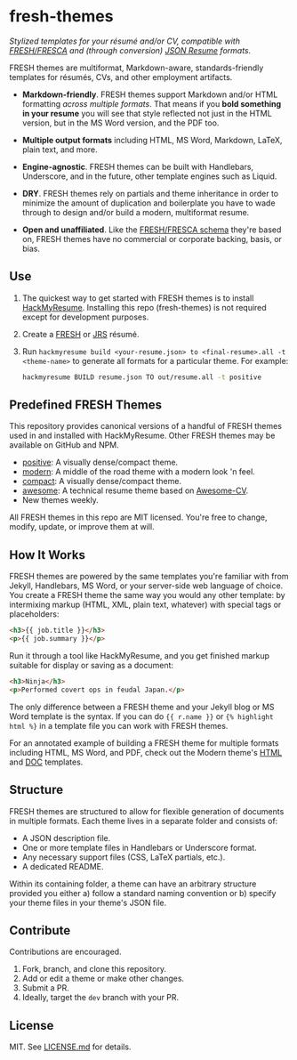 fresh-themes
============

*Stylized templates for your résumé and/or CV, compatible with [FRESH/FRESCA][f]
and (through conversion) [JSON Resume][jrs] formats.*

FRESH themes are multiformat, Markdown-aware, standards-friendly templates for
résumés, CVs, and other employment artifacts.

- **Markdown-friendly**. FRESH themes support Markdown and/or HTML formatting
*across multiple formats*. That means if you **bold something in your resume**
you will see that style reflected not just in the HTML version, but in the MS
Word version, and the PDF too.

- **Multiple output formats** including HTML, MS Word, Markdown, LaTeX, plain
text, and more.

- **Engine-agnostic**. FRESH themes can be built with Handlebars,
Underscore, and in the future, other template engines such as Liquid.

- **DRY**. FRESH themes rely on partials and theme inheritance in order to
minimize the amount of duplication and boilerplate you have to wade through
to design and/or build a modern, multiformat resume.

- **Open and unaffiliated**. Like the [FRESH/FRESCA schema][f] they're based on,
FRESH themes have no commercial or corporate backing, basis, or bias.

## Use

1. The quickest way to get started with FRESH themes is to install
[HackMyResume][hmr]. Installing this repo (fresh-themes) is not required except
for development purposes.

2. Create a [FRESH][f] or [JRS][jrs] résumé.

3. Run `hackmyresume build <your-resume.json> to <final-resume>.all -t
<theme-name>` to generate all formats for a particular theme. For example:

    ```bash
    hackmyresume BUILD resume.json TO out/resume.all -t positive
    ```

## Predefined FRESH Themes

This repository provides canonical versions of a handful of FRESH themes used
in and installed with HackMyResume. Other FRESH themes may be available on
GitHub and NPM.

- [positive][t-positive]: A visually dense/compact theme.
- [modern][t-modern]: A middle of the road theme with a modern look 'n feel.
- [compact][t-compact]: A visually dense/compact theme.
- [awesome][t-awesome]: A technical resume theme based on [Awesome-CV][awe].
- New themes weekly.

All FRESH themes in this repo are MIT licensed. You're free to change, modify,
update, or improve them at will.

## How It Works

FRESH themes are powered by the same templates you're familiar with from Jekyll,
Handlebars, MS Word, or your server-side web language of choice. You create a
FRESH theme the same way you would any other template: by intermixing markup
(HTML, XML, plain text, whatever) with special tags or placeholders:

```html
<h3>{{ job.title }}</h3>
<p>{{ job.summary }}</p>
```

Run it through a tool like HackMyResume, and you get finished markup suitable
for display or saving as a document:

```html
<h3>Ninja</h3>
<p>Performed covert ops in feudal Japan.</p>
```

The only difference between a FRESH theme and your Jekyll blog or MS Word
template is the syntax. If you can do `{{ r.name }}` or `{% highlight html %}`
in a template file you can work with FRESH themes.

For an annotated example of building a FRESH theme for multiple formats
including HTML, MS Word, and PDF, check out the Modern theme's [HTML][h] and
[DOC][d] templates.

## Structure

FRESH themes are structured to allow for flexible generation of documents in
multiple formats. Each theme lives in a separate folder and consists of:

- A JSON description file.
- One or more template files in Handlebars or Underscore format.
- Any necessary support files (CSS, LaTeX partials, etc.).
- A dedicated README.

Within its containing folder, a theme can have an arbitrary structure provided
you either a) follow a standard naming convention or b) specify your theme files
in your theme's JSON file.

## Contribute

Contributions are encouraged.

1. Fork, branch, and clone this repository.
2. Add or edit a theme or make other changes.
3. Submit a PR.
4. Ideally, target the `dev` branch with your PR.

## License

MIT. See [LICENSE.md][1] for details.

[1]: LICENSE.md
[f]: https://github.com/fresh-standard/fresh-schema
[h]: https://github.com/fresh-standard/fresh-themes/blob/dev/themes/modern/src/modern-html.html
[d]: https://github.com/fresh-standard/fresh-themes/blob/dev/themes/modern/src/modern-doc.xml
[jrs]: http://jsonresume.org
[awe]: https://github.com/posquit0/Awesome-CV
[t-awesome]: https://github.com/fluentdesk/fresh-themes/tree/master/themes/awesome
[t-underscore]: https://github.com/fluentdesk/fresh-themes-underscore
[t-modern]: https://github.com/fluentdesk/fresh-themes/tree/master/themes/modern
[t-compact]: https://github.com/fluentdesk/fresh-themes/tree/master/themes/compact
[t-positive]: https://github.com/fluentdesk/fresh-themes/tree/master/themes/positive
[hmr]: https://github.com/hacksalot/hackmyresume
